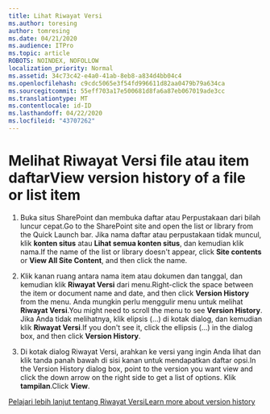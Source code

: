 ```yaml
---
title: Lihat Riwayat Versi
ms.author: toresing
author: tomresing
ms.date: 04/21/2020
ms.audience: ITPro
ms.topic: article
ROBOTS: NOINDEX, NOFOLLOW
localization_priority: Normal
ms.assetid: 34c73c42-e4a0-41ab-8eb8-a834d4bb04c4
ms.openlocfilehash: c9cdc5065e3f54fd996611d82aa0479b79a634ca
ms.sourcegitcommit: 55eff703a17e500681d8fa6a87eb067019ade3cc
ms.translationtype: MT
ms.contentlocale: id-ID
ms.lasthandoff: 04/22/2020
ms.locfileid: "43707262"
---
```

# <a name="view-version-history-of-a-file-or-list-item"></a><span data-ttu-id="cfcef-102">Melihat Riwayat Versi file atau item daftar</span><span class="sxs-lookup"><span data-stu-id="cfcef-102">View version history of a file or list item</span></span>

1. <span data-ttu-id="cfcef-103">Buka situs SharePoint dan membuka daftar atau Perpustakaan dari bilah luncur cepat.</span><span class="sxs-lookup"><span data-stu-id="cfcef-103">Go to the SharePoint site and open the list or library from the Quick Launch bar.</span></span> <span data-ttu-id="cfcef-104">Jika nama daftar atau perpustakaan tidak muncul, klik **konten situs** atau **Lihat semua konten situs**, dan kemudian klik nama.</span><span class="sxs-lookup"><span data-stu-id="cfcef-104">If the name of the list or library doesn't appear, click **Site contents** or **View All Site Content**, and then click the name.</span></span>
    
2. <span data-ttu-id="cfcef-105">Klik kanan ruang antara nama item atau dokumen dan tanggal, dan kemudian klik **Riwayat Versi** dari menu.</span><span class="sxs-lookup"><span data-stu-id="cfcef-105">Right-click the space between the item or document name and date, and then click **Version History** from the menu.</span></span> <span data-ttu-id="cfcef-106">Anda mungkin perlu menggulir menu untuk melihat **Riwayat Versi**.</span><span class="sxs-lookup"><span data-stu-id="cfcef-106">You might need to scroll the menu to see **Version History**.</span></span> <span data-ttu-id="cfcef-107">Jika Anda tidak melihatnya, klik elipsis (...) di kotak dialog, dan kemudian klik **Riwayat Versi**.</span><span class="sxs-lookup"><span data-stu-id="cfcef-107">If you don't see it, click the ellipsis (...) in the dialog box, and then click **Version History**.</span></span>
    
3. <span data-ttu-id="cfcef-108">Di kotak dialog Riwayat Versi, arahkan ke versi yang ingin Anda lihat dan klik tanda panah bawah di sisi kanan untuk mendapatkan daftar opsi.</span><span class="sxs-lookup"><span data-stu-id="cfcef-108">In the Version History dialog box, point to the version you want view and click the down arrow on the right side to get a list of options.</span></span> <span data-ttu-id="cfcef-109">Klik **tampilan**.</span><span class="sxs-lookup"><span data-stu-id="cfcef-109">Click **View**.</span></span>
    
[<span data-ttu-id="cfcef-110">Pelajari lebih lanjut tentang Riwayat Versi</span><span class="sxs-lookup"><span data-stu-id="cfcef-110">Learn more about version history</span></span>](https://go.microsoft.com/fwlink/?linkid=875709)
  


